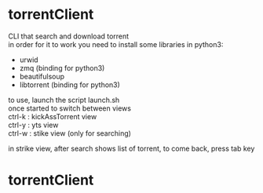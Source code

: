 # torrentClient
CLI that search and download torrent<br>
in order for it to work you need to install some libraries in python3:
- urwid
- zmq (binding for python3)
- beautifulsoup
- libtorrent (binding for python3)

to use, launch the script launch.sh<br>
once started to switch between views<br>
ctrl-k : kickAssTorrent view<br>
ctrl-y : yts view<br>
ctrl-w : stike view (only for searching)<br>

in strike view, after search shows list of torrent, to come back, press tab key

# torrentClient
